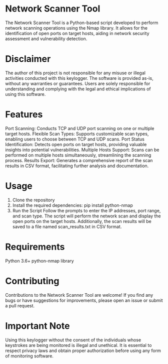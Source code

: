 # Network Scanner Tool
The Network Scanner Tool is a Python-based script developed to perform network scanning operations using the Nmap library. It allows for the identification of open ports on target hosts, aiding in network security assessment and vulnerability detection.

# Disclaimer 
The author of this project is not responsible for any misuse or illegal activities conducted with this keylogger. The software is provided as-is, without any warranties or guarantees. Users are solely responsible for understanding and complying with the legal and ethical implications of using this software.

# Features
Port Scanning: Conducts TCP and UDP port scanning on one or multiple target hosts.
Flexible Scan Types: Supports customizable scan types, enabling users to choose between TCP and UDP scans.
Port Status Identification: Detects open ports on target hosts, providing valuable insights into potential vulnerabilities.
Multiple Hosts Support: Scans can be performed on multiple hosts simultaneously, streamlining the scanning process.
Results Export: Generates a comprehensive report of the scan results in CSV format, facilitating further analysis and documentation.

# Usage
1.  Clone the repository
2.  Install the required dependencies: pip install python-nmap
3.  Run the Script
   Follow the prompts to enter the IP addresses, port range, and scan type.
   The script will perform the network scan and display the open ports on the target hosts.
   Additionally, the scan results will be saved to a file named scan_results.txt in CSV format.

# Requirements
Python 3.6+
python-nmap library

# Contributing
Contributions to the Network Scanner Tool are welcome! If you find any bugs or have suggestions for improvements, please open an issue or submit a pull request.

# Important Note
Using this keylogger without the consent of the individuals whose keystrokes are being monitored is illegal and unethical. It is essential to respect privacy laws and obtain proper authorization before using any form of monitoring software.

